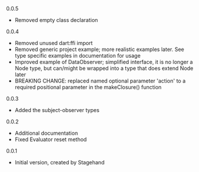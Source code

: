 0.0.5

- Removed empty class declaration

0.0.4

- Removed unused dart:ffi import
- Removed generic project example; more realistic examples later. See type
specific examples in documentation for usage
- Improved example of DataObserver; simplified interface, it is no longer a Node
 type, but can/might be wrapped into a type that does extend Node later
- BREAKING CHANGE: replaced named optional parameter 'action' to a
required positional parameter in the makeClosure() function

0.0.3

- Added the subject-observer types

0.0.2

- Additional documentation
- Fixed Evaluator reset method

0.0.1

- Initial version, created by Stagehand
